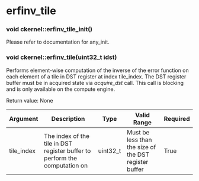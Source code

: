 # erfinv_tile

### void ckernel::erfinv_tile_init()

Please refer to documentation for any_init. 

### void ckernel::erfinv_tile(uint32_t idst)

Performs element-wise computation of the inverse of the error function on each element of a tile in DST register at index tile_index. The DST register buffer must be in acquired state via *acquire_dst* call. This call is blocking and is only available on the compute engine.

Return value: None

| Argument      | Description                                                                | Type      | Valid Range                                           | Required       |
|---------------|----------------------------------------------------------------------------|-----------|-------------------------------------------------------|----------------|
| tile_index    | The index of the tile in DST register buffer to perform the computation on | uint32_t  | Must be less than the size of the DST register buffer | True           |
